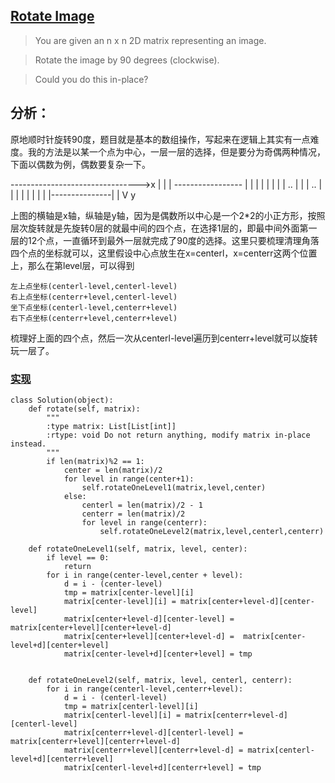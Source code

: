 ## [Rotate Image](https://leetcode.com/problems/rotate-image/#/description)


>You are given an n x n 2D matrix representing an image.

>Rotate the image by 90 degrees (clockwise).

>Could you do this in-place?

## 分析：

原地顺时针旋转90度，题目就是基本的数组操作，写起来在逻辑上其实有一点难度。我的方法是以某一个点为中心，一层一层的选择，但是要分为奇偶两种情况，下面以偶数为例，偶数要复杂一下。

-------------------------------->x
|
|
|      -----------------
|      |               |
|      |               |
|      |      ..       |
|      |      ..       |
|      |               |
|      |               |
|      |---------------|
|
V
y

上图的横轴是x轴，纵轴是y轴，因为是偶数所以中心是一个2*2的小正方形，按照层次旋转就是先旋转0层的就最中间的四个点，在选择1层的，即最中间外面第一层的12个点，一直循环到最外一层就完成了90度的选择。这里只要梳理清理角落四个点的坐标就可以，这里假设中心点放生在x=centerl，x=centerr这两个位置上，那么在第level层，可以得到

```
左上点坐标(centerl-level,centerl-level)
右上点坐标(centerr+level,centerl-level)
坐下点坐标(centerl-level,centerr+level)
右下点坐标(centerr+level,centerr+level)
```

梳理好上面的四个点，然后一次从centerl-level遍历到centerr+level就可以旋转玩一层了。

### [实现](../sourcecode/RotateImage.py)
```
class Solution(object):
    def rotate(self, matrix):
        """
        :type matrix: List[List[int]]
        :rtype: void Do not return anything, modify matrix in-place instead.
        """
        if len(matrix)%2 == 1:
            center = len(matrix)/2
            for level in range(center+1):
                self.rotateOneLevel1(matrix,level,center)
            else:
                centerl = len(matrix)/2 - 1
                centerr = len(matrix)/2
                for level in range(centerr):
                    self.rotateOneLevel2(matrix,level,centerl,centerr)

    def rotateOneLevel1(self, matrix, level, center):
        if level == 0:
            return
        for i in range(center-level,center + level):
            d = i - (center-level)
            tmp = matrix[center-level][i]
            matrix[center-level][i] = matrix[center+level-d][center-level]
            matrix[center+level-d][center-level] = matrix[center+level][center+level-d]
            matrix[center+level][center+level-d] =  matrix[center-level+d][center+level]
            matrix[center-level+d][center+level] = tmp


    def rotateOneLevel2(self, matrix, level, centerl, centerr):
        for i in range(centerl-level,centerr+level):
            d = i - (centerl-level)
            tmp = matrix[centerl-level][i]
            matrix[centerl-level][i] = matrix[centerr+level-d][centerl-level] 
            matrix[centerr+level-d][centerl-level] = matrix[centerr+level][centerr+level-d]
            matrix[centerr+level][centerr+level-d] = matrix[centerl-level+d][centerr+level]
            matrix[centerl-level+d][centerr+level] = tmp
```
